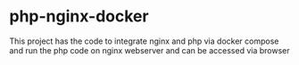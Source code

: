 # php-nginx-docker
This project has the code to integrate nginx and php via docker compose and run the php code on nginx webserver and can be accessed via browser
